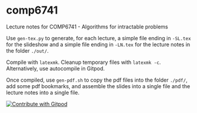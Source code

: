 # comp6741
Lecture notes for COMP6741 - Algorithms for intractable problems

Use `gen-tex.py` to generate, for each lecture, a simple file ending in `-SL.tex` for the slideshow and a simple file ending in `-LN.tex` for the lecture notes in the folder `./out/`.

Compile with `latexmk`. Cleanup temporary files with `latexmk -c`. Alternatively, use autocompile in Gitpod.

Once compiled, use `gen-pdf.sh` to copy the pdf files into the folder `./pdf/`, add some pdf bookmarks, and assemble the slides into a single file and the lecture notes into a single file.

<a href="https://gitpod.io/#https://github.com/serggasp/comp6741">
  <img
    src="https://img.shields.io/badge/Contribute%20with-Gitpod-908a85?logo=gitpod"
    alt="Contribute with Gitpod"
  />
</a>
